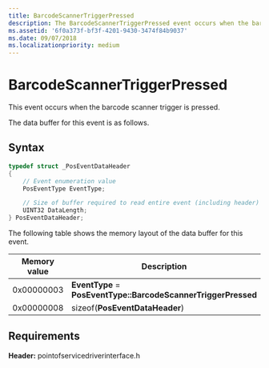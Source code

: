 ```yaml
---
title: BarcodeScannerTriggerPressed
description: The BarcodeScannerTriggerPressed event occurs when the barcode scanner trigger is pressed.
ms.assetid: '6f0a373f-bf3f-4201-9430-3474f84b9037'
ms.date: 09/07/2018
ms.localizationpriority: medium
---
```


# BarcodeScannerTriggerPressed

This event occurs when the barcode scanner trigger is pressed.

The data buffer for this event is as follows.

## Syntax

```cpp
typedef struct _PosEventDataHeader
{
    // Event enumeration value
    PosEventType EventType;

    // Size of buffer required to read entire event (including header)
    UINT32 DataLength;
} PosEventDataHeader;
```

The following table shows the memory layout of the data buffer for this event.

| Memory value          | Description                                                               |
|-----------------------|---------------------------------------------------------------------------|
| 0x00000003 | **EventType** = **PosEventType::BarcodeScannerTriggerPressed** |
| 0x00000008 | sizeof(**PosEventDataHeader**)                                 |

## Requirements

**Header:** pointofservicedriverinterface.h
